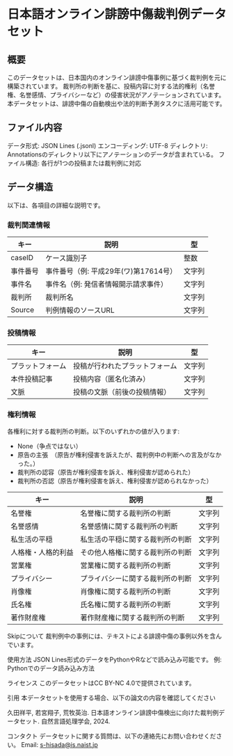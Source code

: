 # 日本語オンライン誹謗中傷裁判例データセット
## 概要

このデータセットは、日本国内のオンライン誹謗中傷事例に基づく裁判例を元に構築されています。
裁判所の判断を基に、投稿内容に対する法的権利（名誉権、名誉感情、プライバシーなど）の侵害状況がアノテーションされています。
本データセットは、誹謗中傷の自動検出や法的判断予測タスクに活用可能です。

## ファイル内容
データ形式: JSON Lines (.jsonl)
エンコーディング: UTF-8
ディレクトリ: Annotationsのディレクトリ以下にアノテーションのデータが含まれている。
ファイル構造: 各行が1つの投稿または裁判例に対応

## データ構造
以下は、各項目の詳細な説明です。

### 裁判関連情報
| キー     | 説明                                  | 型     |
|----------|---------------------------------------|--------|
| caseID   | ケース識別子                          | 整数   |
| 事件番号 | 事件番号（例: 平成29年(ワ)第17614号） | 文字列 |
| 事件名   | 事件名（例: 発信者情報開示請求事件）  | 文字列 |
| 裁判所   | 裁判所名                              | 文字列 |
| Source   | 判例情報のソースURL                   | 文字列 |

### 投稿情報
| キー             | 説明                           | 型     |
|------------------|--------------------------------|--------|
| プラットフォーム | 投稿が行われたプラットフォーム | 文字列 |
| 本件投稿記事     | 投稿内容（匿名化済み）         | 文字列 |
| 文脈             | 投稿の文脈（前後の投稿情報）   | 文字列 |

### 権利情報
各権利に対する裁判所の判断。以下のいずれかの値が入ります:

- None（争点ではない）
- 原告の主張　（原告が権利侵害を訴えたが、裁判例中の判断への言及がなかった。）
- 裁判所の認容（原告が権利侵害を訴え、権利侵害が認められた）
- 裁判所の否認（原告が権利侵害を訴え、権利侵害が認められなかった）

| キー               | 説明                             | 型     |
|--------------------|----------------------------------|--------|
| 名誉権             | 名誉権に関する裁判所の判断       | 文字列 |
| 名誉感情           | 名誉感情に関する裁判所の判断     | 文字列 |
| 私生活の平穏       | 私生活の平穏に関する裁判所の判断 | 文字列 |
| 人格権・人格的利益 | その他人格権に関する裁判所の判断 | 文字列 |
| 営業権             | 営業権に関する裁判所の判断       | 文字列 |
| プライバシー       | プライバシーに関する裁判所の判断 | 文字列 |
| 肖像権             | 肖像権に関する裁判所の判断       | 文字列 |
| 氏名権             | 氏名権に関する裁判所の判断       | 文字列 |
| 著作財産権         | 著作財産権に関する裁判所の判断   | 文字列 |

Skipについて
裁判例中の事例には、テキストによる誹謗中傷の事例以外を含んでいます。



使用方法
JSON Lines形式のデータをPythonやRなどで読み込み可能です。
例: Pythonでのデータ読み込み方法

ライセンス
このデータセットはCC BY-NC 4.0で提供されています。

引用
本データセットを使用する場合、以下の論文の内容を確認してください

久田祥平, 若宮翔子, 荒牧英治. 日本語オンライン誹謗中傷検出に向けた裁判例データセット. 自然言語処理学会, 2024.

コンタクト
データセットに関する質問は、以下の連絡先にお問い合わせください。
Email: s-hisada@is.naist.jp
